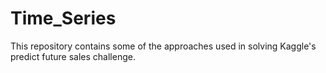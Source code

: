 # Time_Series
This repository contains some of the approaches used in solving Kaggle's predict future sales challenge.
